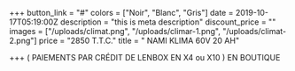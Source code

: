 +++
button_link = "#"
colors = ["Noir", "Blanc", "Gris"]
date = 2019-10-17T05:19:00Z
description = "this is meta description"
discount_price = ""
images = ["/uploads/climat.png", "/uploads/climar-1.png", "/uploads/climat-2.png"]
price = "2850 T.T.C."
title = " NAMI KLIMA 60V 20 AH"

+++
( PAIEMENTS PAR CRÉDIT DE LENBOX EN X4 ou X10 ) EN BOUTIQUE